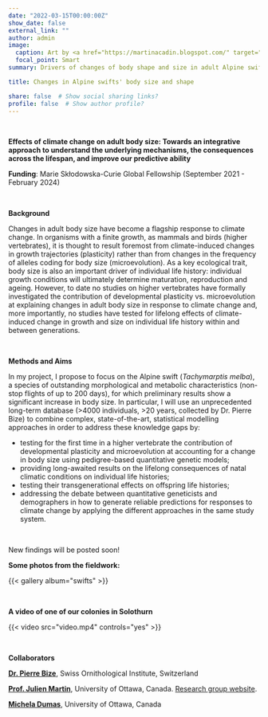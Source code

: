 ```yaml
---
date: "2022-03-15T00:00:00Z"
show_date: false
external_link: ""
author: admin
image: 
  caption: Art by <a href="https://martinacadin.blogspot.com/" target="_blank" rel="noopener noreferrer">Martina Cadin</a>
  focal_point: Smart
summary: Drivers of changes of body shape and size in adult Alpine swifts, is there an effect of climate change? Towards an integrative approach to understand the underlying mechanisms, the consequences across the lifespan, and improve our predictive ability.

title: Changes in Alpine swifts' body size and shape

share: false  # Show social sharing links?
profile: false  # Show author profile?
---
```

 
<p>&nbsp;</p>

__Effects of climate change on adult body size: Towards an integrative approach to understand the underlying mechanisms, the consequences across the lifespan, and improve our predictive ability__

__Funding__: Marie Skłodowska-Curie Global Fellowship (September 2021 - February 2024)

<p>&nbsp;</p>

__Background__

Changes in adult body size have become a flagship response to climate change. In organisms with a finite growth, as mammals and birds (higher vertebrates), it is thought to result foremost from climate-induced changes in growth trajectories (plasticity) rather than from changes in the frequency of alleles coding for body size (microevolution). As a key ecological trait, body size is also an important driver of individual life history: individual growth conditions will ultimately determine maturation, reproduction and ageing. However, to date no studies on higher vertebrates have formally investigated the contribution of developmental plasticity vs. microevolution at explaining changes in adult body size in response to climate change and, more importantly, no studies have tested for lifelong effects of climate-induced change in growth and size on individual life history within and between generations. 

<p>&nbsp;</p>

__Methods and Aims__

In my project, I propose to focus on the Alpine swift (_Tachymarptis melba_), a species of outstanding morphological and metabolic characteristics (non-stop flights of up to 200 days), for which preliminary results show a significant increase in body size. In particular, I will use an unprecedented long-term database (>4000 individuals, >20 years, collected by Dr. Pierre Bize) to combine complex, state-of-the-art, statistical modelling approaches in order to address these knowledge gaps by:
- testing for the first time in a higher vertebrate the contribution of developmental plasticity and microevolution at accounting for a change in body size using pedigree-based quantitative genetic models;
- providing long-awaited results on the lifelong consequences of natal climatic conditions on individual life histories;
- testing their transgenerational effects on offspring life histories;
- addressing the debate between quantitative geneticists and demographers in how to generate reliable predictions for responses to climate change by applying the different approaches in the same study system.

<p>&nbsp;</p>

New findings will be posted soon!



__Some photos from the fieldwork:__

{{< gallery album="swifts" >}}

<p>&nbsp;</p>

__A video of one of our colonies in Solothurn__

{{< video src="video.mp4" controls="yes" >}}

<p>&nbsp;</p>

__Collaborators__


__<a href="https://scholar.google.com/citations?hl=it&user=AQOliiAAAAAJ" target="_blank" rel="noopener noreferrer">Dr. Pierre Bize</a>__, Swiss Ornithological Institute, Switzerland

__<a href="https://scholar.google.com/citations?user=w6axPGHSSWsC&hl=it&oi=ao" target="_blank" rel="noopener noreferrer">Prof. Julien Martin</a>__, University of Ottawa, Canada. <a href="https://juliengamartin.github.io/" target="_blank" rel="noopener noreferrer">Research group website</a>.

__<a href="https://www.researchgate.net/profile/Michela-Dumas" target="_blank" rel="noopener noreferrer">Michela Dumas</a>__, University of Ottawa, Canada